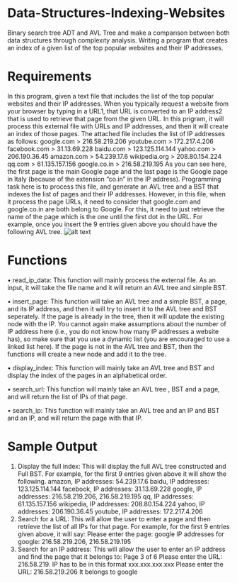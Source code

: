 # Data-Structures-Indexing-Websites
Binary search tree ADT and AVL Tree and make a comparıson between both data structures through complexıty analysis. Writing a program that creates an index of a given list of the top popular websites and their IP addresses.

# Requirements
In this program, given a text file that includes the list of the top popular websites and
their IP addresses. When you typically request a website from your browser by typing in a URL1,
that URL is converted to an IP address2 that is used to retrieve that page from the given URL.
In this prigram, it will process this external file with URLs and IP addresses, and then it will
create an index of those pages. The attached file includes the list of IP addresses as follows:
google.com > 216.58.219.206
youtube.com > 172.217.4.206
facebook.com > 31.13.69.228
baidu.com > 123.125.114.144
yahoo.com > 206.190.36.45
amazon.com > 54.239.17.6
wikipedia.org > 208.80.154.224
qq.com > 61.135.157.156
google.co.in > 216.58.219.195
As you can see here, the first page is the main Google page and the last page is the Google
page in Italy (because of the extension “co.in” in the IP address).
Programming task here is to process this file, and generate an AVL tree and a BST that indexes the list of
pages and their IP addresses. However, in this file, when it process the page URLs, it need to
consider that google.com and google.co.in are both belong to Google. For this, it need to just
retrieve the name of the page which is the one until the first dot in the URL. For example, once
you insert the 9 entries given above you should have the following AVL tree.
![alt text](https://i.imgur.com/Z9XUtWt.png)


# Functions
• read_ip_data: This function will mainly process the external file. As an input, it will take
the file name and it will return an AVL tree and simple BST.

• insert_page: This function will take an AVL tree and a simple BST, a page, and its IP
address, and then it will try to insert it to the AVL tree and BST seperately. If the page is
already in the tree, then it will update the existing node with the IP. You cannot again
make assumptions about the number of IP address here (i.e., you do not know how many
IP addresses a website has), so make sure that you use a dynamic list (you are
encouraged to use a linked list here). If the page is not in the AVL tree and BST, then the
functions will create a new node and add it to the tree.

• display_index: This function will mainly take an AVL tree and BST and display the index
of the pages in an alphabetical order.

• search_url: This function will mainly take an AVL tree , BST and a page, and will return
the list of IPs of that page.

• search_ip: This function will mainly take an AVL tree and an IP and BST and an IP, and
will return the page with that IP.

# Sample Output
1. Display the full index: This will display the full AVL tree constructed and Full BST. For example,
for the first 9 entries given above it will show the following.
amazon, IP addresses: 54.239.17.6
baidu, IP addresses: 123.125.114.144
facebook, IP addresses: 31.13.69.228
google, IP addresses: 216.58.219.206, 216.58.219.195
qq, IP addresses: 61.135.157.156
wikipedia, IP addresses: 208.80.154.224
yahoo, IP addresses: 206.190.36.45
youtube, IP addresses: 172.217.4.206
2. Search for a URL: This will allow the user to enter a page and then retrieve the list of all IPs for
that page. For example, for the first 9 entries given above, it will say:
Please enter the page: google
IP addresses for google: 216.58.219.206, 216.58.219.195
3. Search for an IP address: This will allow the user to enter an IP address and find the page that
it belongs to:
Page 3 of 6
Please enter the URL: 216.58.219.
IP has to be in this format xxx.xxx.xxx.xxx
Please enter the URL: 216.58.219.206
It belongs to google
